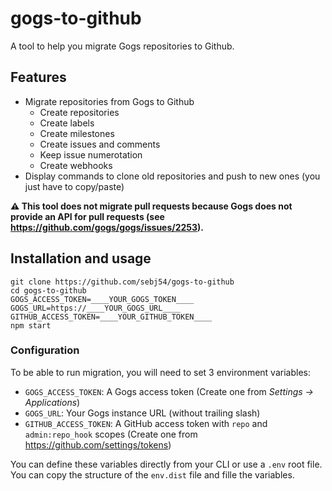 # gogs-to-github

A tool to help you migrate Gogs repositories to Github.

## Features

- Migrate repositories from Gogs to Github
    - Create repositories
    - Create labels
    - Create milestones
    - Create issues and comments
    - Keep issue numerotation
    - Create webhooks
- Display commands to clone old repositories and push to new ones (you just have to copy/paste)

**⚠ This tool does not migrate pull requests because Gogs does not provide an API for pull requests (see https://github.com/gogs/gogs/issues/2253).**

## Installation and usage

```
git clone https://github.com/sebj54/gogs-to-github
cd gogs-to-github
GOGS_ACCESS_TOKEN=____YOUR_GOGS_TOKEN____
GOGS_URL=https://____YOUR_GOGS_URL____
GITHUB_ACCESS_TOKEN=____YOUR_GITHUB_TOKEN____
npm start
```

### Configuration

To be able to run migration, you will need to set 3 environment variables:

- `GOGS_ACCESS_TOKEN`: A Gogs access token (Create one from *Settings → Applications*)
- `GOGS_URL`: Your Gogs instance URL (without trailing slash)
- `GITHUB_ACCESS_TOKEN`: A GitHub access token with `repo` and `admin:repo_hook` scopes (Create one from https://github.com/settings/tokens)

You can define these variables directly from your CLI or use a `.env` root file. You can copy the structure of the `env.dist` file and fille the variables.
